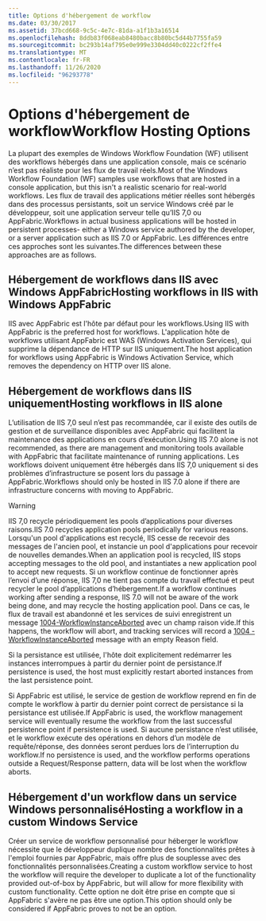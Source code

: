 ```yaml
---
title: Options d'hébergement de workflow
ms.date: 03/30/2017
ms.assetid: 37bcd668-9c5c-4e7c-81da-a1f1b3a16514
ms.openlocfilehash: 8ddb83f068eab8480bacc8b80bc5d44b7755fa59
ms.sourcegitcommit: bc293b14af795e0e999e3304dd40c0222cf2ffe4
ms.translationtype: MT
ms.contentlocale: fr-FR
ms.lasthandoff: 11/26/2020
ms.locfileid: "96293778"
---
```

# <a name="workflow-hosting-options"></a><span data-ttu-id="94b3b-102">Options d'hébergement de workflow</span><span class="sxs-lookup"><span data-stu-id="94b3b-102">Workflow Hosting Options</span></span>

<span data-ttu-id="94b3b-103">La plupart des exemples de Windows Workflow Foundation (WF) utilisent des workflows hébergés dans une application console, mais ce scénario n’est pas réaliste pour les flux de travail réels.</span><span class="sxs-lookup"><span data-stu-id="94b3b-103">Most of the Windows Workflow Foundation (WF) samples use workflows that are hosted in a console application, but this isn't a realistic scenario for real-world workflows.</span></span> <span data-ttu-id="94b3b-104">Les flux de travail des applications métier réelles sont hébergés dans des processus persistants, soit un service Windows créé par le développeur, soit une application serveur telle qu’IIS 7,0 ou AppFabric.</span><span class="sxs-lookup"><span data-stu-id="94b3b-104">Workflows in actual business applications will be hosted in persistent processes- either a Windows service authored by the developer, or a server application such as IIS 7.0 or AppFabric.</span></span> <span data-ttu-id="94b3b-105">Les différences entre ces approches sont les suivantes.</span><span class="sxs-lookup"><span data-stu-id="94b3b-105">The differences between these approaches are as follows.</span></span>

## <a name="hosting-workflows-in-iis-with-windows-appfabric"></a><span data-ttu-id="94b3b-106">Hébergement de workflows dans IIS avec Windows AppFabric</span><span class="sxs-lookup"><span data-stu-id="94b3b-106">Hosting workflows in IIS with Windows AppFabric</span></span>

<span data-ttu-id="94b3b-107">IIS avec AppFabric est l'hôte par défaut pour les workflows.</span><span class="sxs-lookup"><span data-stu-id="94b3b-107">Using IIS with AppFabric is the preferred host for workflows.</span></span> <span data-ttu-id="94b3b-108">L'application hôte de workflows utilisant AppFabric est WAS (Windows Activation Services), qui supprime la dépendance de HTTP sur IIS uniquement.</span><span class="sxs-lookup"><span data-stu-id="94b3b-108">The host application for workflows using AppFabric is Windows Activation Service, which removes the dependency on HTTP over IIS alone.</span></span>

## <a name="hosting-workflows-in-iis-alone"></a><span data-ttu-id="94b3b-109">Hébergement de workflows dans IIS uniquement</span><span class="sxs-lookup"><span data-stu-id="94b3b-109">Hosting workflows in IIS alone</span></span>

<span data-ttu-id="94b3b-110">L’utilisation de IIS 7,0 seul n’est pas recommandée, car il existe des outils de gestion et de surveillance disponibles avec AppFabric qui facilitent la maintenance des applications en cours d’exécution.</span><span class="sxs-lookup"><span data-stu-id="94b3b-110">Using IIS 7.0 alone is not recommended, as there are management and monitoring tools available with AppFabric that facilitate maintenance of running applications.</span></span> <span data-ttu-id="94b3b-111">Les workflows doivent uniquement être hébergés dans IIS 7,0 uniquement si des problèmes d’infrastructure se posent lors du passage à AppFabric.</span><span class="sxs-lookup"><span data-stu-id="94b3b-111">Workflows should only be hosted in IIS 7.0 alone if there are infrastructure concerns with moving to AppFabric.</span></span>

> [!WARNING]
> <span data-ttu-id="94b3b-112">IIS 7,0 recycle périodiquement les pools d’applications pour diverses raisons.</span><span class="sxs-lookup"><span data-stu-id="94b3b-112">IIS 7.0 recycles application pools periodically for various reasons.</span></span> <span data-ttu-id="94b3b-113">Lorsqu'un pool d'applications est recyclé, IIS cesse de recevoir des messages de l'ancien pool, et instancie un pool d'applications pour recevoir de nouvelles demandes.</span><span class="sxs-lookup"><span data-stu-id="94b3b-113">When an application pool is recycled, IIS stops accepting messages to the old pool, and instantiates a new application pool to accept new requests.</span></span> <span data-ttu-id="94b3b-114">Si un workflow continue de fonctionner après l’envoi d’une réponse, IIS 7,0 ne tient pas compte du travail effectué et peut recycler le pool d’applications d’hébergement.</span><span class="sxs-lookup"><span data-stu-id="94b3b-114">If a workflow continues working after sending a response, IIS 7.0 will not be aware of the work being done, and may recycle the hosting application pool.</span></span> <span data-ttu-id="94b3b-115">Dans ce cas, le flux de travail est abandonné et les services de suivi enregistrent un message [1004-WorkflowInstanceAborted](1004-workflowinstanceaborted.md) avec un champ raison vide.</span><span class="sxs-lookup"><span data-stu-id="94b3b-115">If this happens, the workflow will abort, and tracking services will record a [1004 - WorkflowInstanceAborted](1004-workflowinstanceaborted.md) message with an empty Reason field.</span></span>
>
> <span data-ttu-id="94b3b-116">Si la persistance est utilisée, l'hôte doit explicitement redémarrer les instances interrompues à partir du dernier point de persistance.</span><span class="sxs-lookup"><span data-stu-id="94b3b-116">If persistence is used, the host must explicitly restart aborted instances from the last persistence point.</span></span>
>
> <span data-ttu-id="94b3b-117">Si AppFabric est utilisé, le service de gestion de workflow reprend en fin de compte le workflow à partir du dernier point correct de persistance si la persistance est utilisée.</span><span class="sxs-lookup"><span data-stu-id="94b3b-117">If AppFabric is used, the workflow management service will eventually resume the workflow from the last successful persistence point if persistence is used.</span></span> <span data-ttu-id="94b3b-118">Si aucune persistance n’est utilisée, et le workflow exécute des opérations en dehors d’un modèle de requête/réponse, des données seront perdues lors de l’interruption du workflow.</span><span class="sxs-lookup"><span data-stu-id="94b3b-118">If no persistence is used, and the workflow performs operations outside a Request/Response pattern, data will be lost when the workflow aborts.</span></span>

## <a name="hosting-a-workflow-in-a-custom-windows-service"></a><span data-ttu-id="94b3b-119">Hébergement d'un workflow dans un service Windows personnalisé</span><span class="sxs-lookup"><span data-stu-id="94b3b-119">Hosting a workflow in a custom Windows Service</span></span>

<span data-ttu-id="94b3b-120">Créer un service de workflow personnalisé pour héberger le workflow nécessite que le développeur duplique nombre des fonctionnalités prêtes à l'emploi fournies par AppFabric, mais offre plus de souplesse avec des fonctionnalités personnalisées.</span><span class="sxs-lookup"><span data-stu-id="94b3b-120">Creating a custom workflow service to host the workflow will require the developer to duplicate a lot of the functionality provided out-of-box by AppFabric, but will allow for more flexibility with custom functionality.</span></span> <span data-ttu-id="94b3b-121">Cette option ne doit être prise en compte que si AppFabric s'avère ne pas être une option.</span><span class="sxs-lookup"><span data-stu-id="94b3b-121">This option should only be considered if AppFabric proves to not be an option.</span></span>
